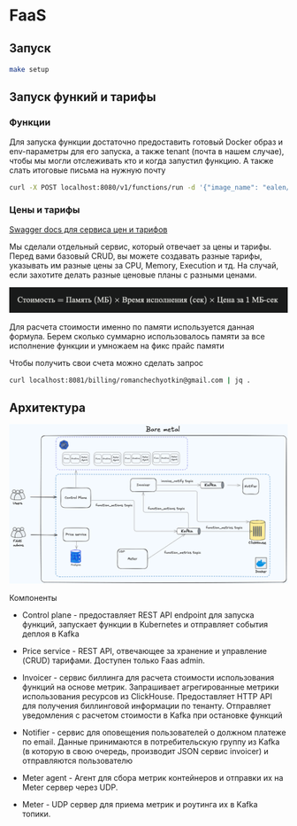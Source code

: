# FaaS

## Запуск

```bash
make setup
```

## Запуск функий и тарифы
### Функции

Для запуска функции достаточно предоставить готовый Docker образ и env-параметры для его запуска, а также tenant (почта в нашем случае), чтобы мы могли отслеживать кто и когда запустил функцию. А также слать итоговые письма на нужную почту

```bash
curl -X POST localhost:8080/v1/functions/run -d '{"image_name": "ealen/echo-server:latest", "email": "romanchechyotkin@gmail.com"}'
```

### Цены и тарифы
[Swagger docs для сервиса цен и тарифов](http://localhost:8085/swagger/index.html#/)

Мы сделали отдельный сервис, который отвечает за цены и тарифы. Перед вами базовый CRUD, вы можете создавать разные тарифы, указывать им разные цены за CPU, Memory, Execution и тд. На случай, если захотите делать разные ценовые планы с разными ценами.

![memory formula](./docs/mem.png)

Для расчета стоимости именно по памяти используется данная формула. Берем сколько суммарно использовалось памяти за все исполнение функции и умножаем на фикс прайс памяти

Чтобы получить свои счета можно сделать запрос
```bash
curl localhost:8081/billing/romanchechyotkin@gmail.com | jq .
```

## Архитектура

![architecture](./docs/architecture.png)

Компоненты

- Control plane - предоставляет REST API endpoint для запуска функций, запускает функции в Kubernetes и отправляет события деплоя в Kafka

- Price service - REST API, отвечающее за хранение и управление (CRUD) тарифами. Доступен только Faas admin.

- Invoicer - сервис биллинга для расчета стоимости использования функций на основе метрик. Запрашивает агрегированные метрики использования ресурсов из ClickHouse.
Предоставляет HTTP API для получения биллинговой информации по тенанту. Отправляет уведомления с расчетом стоимости в Kafka при остановке функций

- Notifier - сервис для оповещения пользователей о должном платеже по email. Данные принимаются в потребительскую группу из Kafka (в которую в свою очередь, производит JSON сервис invoicer) и отправляются пользователю

- Meter agent - Агент для сбора метрик контейнеров и отправки их на Meter сервер через UDP.

- Meter - UDP сервер для приема метрик и роутинга их в Kafka топики.
